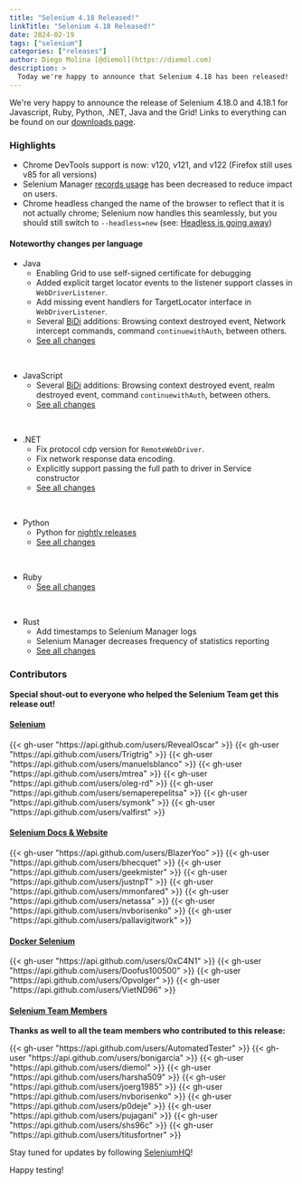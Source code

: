 ```yaml
---
title: "Selenium 4.18 Released!"
linkTitle: "Selenium 4.18 Released!"
date: 2024-02-19
tags: ["selenium"]
categories: ["releases"]
author: Diego Molina [@diemol](https://diemol.com)
description: >
  Today we're happy to announce that Selenium 4.18 has been released!
---
```


We're very happy to announce the release of Selenium 4.18.0 and 4.18.1 for 
Javascript, Ruby, Python, .NET, Java and the Grid!
Links to everything can be found on our [downloads page][downloads].

### Highlights

  * Chrome DevTools support is now: v120, v121, and v122 (Firefox still uses v85 for all versions)
  * Selenium Manager [records usage](https://plausible.io/manager.selenium.dev) has been decreased to reduce impact on users.
  * Chrome headless changed the name of the browser to reflect that it is not actually chrome; Selenium now handles this seamlessly,
but you should still switch to `--headless=new` (see: [Headless is going away](/blog/2023/headless-is-going-away/))

#### Noteworthy changes per language

  * Java 
    * Enabling Grid to use self-signed certificate for debugging
    * Added explicit target locator events to the listener support classes in `WebDriverListener`.
    * Add missing event handlers for TargetLocator interface in `WebDriverListener`.
    * Several [BiDi] additions: Browsing context destroyed event, Network intercept commands, command `continuewithAuth`, between others.
    * [See all changes](https://github.com/SeleniumHQ/selenium/blob/trunk/java/CHANGELOG)


  <br>
  
  * JavaScript
    * Several [BiDi] additions: Browsing context destroyed event, realm destroyed event, command `continuewithAuth`, between others.
    * [See all changes](https://github.com/SeleniumHQ/selenium/blob/trunk/javascript/node/selenium-webdriver/CHANGES.md)
  
  <br>
  
  * .NET
    * Fix protocol cdp version for `RemoteWebDriver`.
    * Fix network response data encoding.
    * Explicitly support passing the full path to driver in Service constructor  
    * [See all changes](https://github.com/SeleniumHQ/selenium/blob/trunk/dotnet/CHANGELOG)

  <br>
  
  * Python
    * Python for [nightly releases](https://test.pypi.org/project/selenium/)
    * [See all changes](https://github.com/SeleniumHQ/selenium/blob/trunk/py/CHANGES)

  <br>
  
  * Ruby
    * [See all changes](https://github.com/SeleniumHQ/selenium/blob/trunk/rb/CHANGES)


  <br>

  * Rust
    * Add timestamps to Selenium Manager logs
    * Selenium Manager decreases frequency of statistics reporting
    * [See all changes](https://github.com/SeleniumHQ/selenium/blob/trunk/rust/CHANGELOG.md)



### Contributors

**Special shout-out to everyone who helped the Selenium Team get this release out!**

#### [Selenium](https://github.com/SeleniumHQ/selenium)

<div class="d-flex justify-content-center">
  <div class="col-11 p-4 bg-transparent">
    <div class="row justify-content-center">
{{< gh-user "https://api.github.com/users/RevealOscar" >}}
{{< gh-user "https://api.github.com/users/Trigtrig" >}}
{{< gh-user "https://api.github.com/users/manuelsblanco" >}}
{{< gh-user "https://api.github.com/users/mtrea" >}}
{{< gh-user "https://api.github.com/users/oleg-rd" >}}
{{< gh-user "https://api.github.com/users/semaperepelitsa" >}}
{{< gh-user "https://api.github.com/users/symonk" >}}
{{< gh-user "https://api.github.com/users/valfirst" >}}
    </div>
  </div>
</div>


#### [Selenium Docs & Website](https://github.com/SeleniumHQ/seleniumhq.github.io)

<div class="row justify-content-center">
  <div class="col-11 p-4 bg-transparent">
    <div class="row justify-content-center">
{{< gh-user "https://api.github.com/users/BlazerYoo" >}}
{{< gh-user "https://api.github.com/users/bhecquet" >}}
{{< gh-user "https://api.github.com/users/geekmister" >}}
{{< gh-user "https://api.github.com/users/justnpT" >}}
{{< gh-user "https://api.github.com/users/mmonfared" >}}
{{< gh-user "https://api.github.com/users/netassa" >}}
{{< gh-user "https://api.github.com/users/nvborisenko" >}}
{{< gh-user "https://api.github.com/users/pallavigitwork" >}}
    </div>
  </div>
</div>

#### [Docker Selenium](https://github.com/SeleniumHQ/docker-selenium)

<div class="row justify-content-center">
  <div class="col-11 p-4 bg-transparent">
    <div class="row justify-content-center">
{{< gh-user "https://api.github.com/users/0xC4N1" >}}
{{< gh-user "https://api.github.com/users/Doofus100500" >}}
{{< gh-user "https://api.github.com/users/Opvolger" >}}
{{< gh-user "https://api.github.com/users/VietND96" >}}
    </div>
  </div>
</div>

#### [Selenium Team Members][team]

**Thanks as well to all the team members who contributed to this release:**

<div class="row justify-content-center">
  <div class="col-11 p-4 bg-transparent">
    <div class="row justify-content-center">
{{< gh-user "https://api.github.com/users/AutomatedTester" >}}
{{< gh-user "https://api.github.com/users/bonigarcia" >}}
{{< gh-user "https://api.github.com/users/diemol" >}}
{{< gh-user "https://api.github.com/users/harsha509" >}}
{{< gh-user "https://api.github.com/users/joerg1985" >}}
{{< gh-user "https://api.github.com/users/nvborisenko" >}}
{{< gh-user "https://api.github.com/users/p0deje" >}}
{{< gh-user "https://api.github.com/users/pujagani" >}}
{{< gh-user "https://api.github.com/users/shs96c" >}}
{{< gh-user "https://api.github.com/users/titusfortner" >}}
 </div>
  </div>
</div>

Stay tuned for updates by following [SeleniumHQ](https://twitter.com/seleniumhq)!

Happy testing!

[downloads]: /downloads
[bindings]: /downloads#bindings
[team]: /project/structure
[BiDi]: https://github.com/w3c/webdriver-bidi
